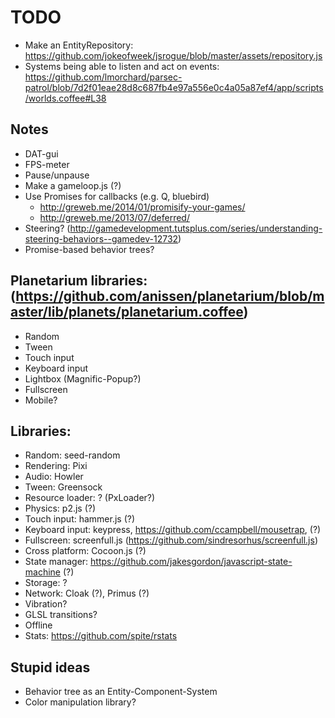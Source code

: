 
# TODO
* Make an EntityRepository: https://github.com/jokeofweek/jsrogue/blob/master/assets/repository.js
* Systems being able to listen and act on events: https://github.com/lmorchard/parsec-patrol/blob/7d2f01eae28d8c687fb4e97a556e0c4a05a87ef4/app/scripts/worlds.coffee#L38

## Notes
* DAT-gui
* FPS-meter
* Pause/unpause
* Make a gameloop.js (?)
* Use Promises for callbacks (e.g. Q, bluebird)
    - http://greweb.me/2014/01/promisify-your-games/
    - http://greweb.me/2013/07/deferred/
* Steering? (http://gamedevelopment.tutsplus.com/series/understanding-steering-behaviors--gamedev-12732)
* Promise-based behavior trees?

## Planetarium libraries: (https://github.com/anissen/planetarium/blob/master/lib/planets/planetarium.coffee)
* Random
* Tween
* Touch input
* Keyboard input
* Lightbox (Magnific-Popup?)
* Fullscreen
* Mobile?

## Libraries:
* Random: seed-random
* Rendering: Pixi
* Audio: Howler
* Tween: Greensock
* Resource loader: ? (PxLoader?)
* Physics: p2.js (?)
* Touch input: hammer.js (?)
* Keyboard input: keypress, https://github.com/ccampbell/mousetrap,  (?)
* Fullscreen: screenfull.js (https://github.com/sindresorhus/screenfull.js)
* Cross platform: Cocoon.js (?)
* State manager: https://github.com/jakesgordon/javascript-state-machine (?)
* Storage: ?
* Network: Cloak (?), Primus (?)
* Vibration?
* GLSL transitions?
* Offline
* Stats: https://github.com/spite/rstats

## Stupid ideas
* Behavior tree as an Entity-Component-System 
* Color manipulation library?
